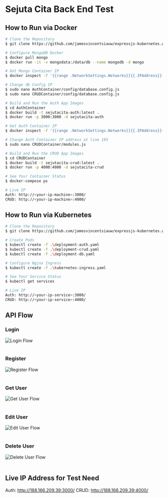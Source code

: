 # Sejuta Cita Back End Test

## How to Run via Docker
``` bash
# Clone the Repository
$ git clone https://github.com/jamesvincentsiauw/expressjs-kubernetes.git

# Configure MongoDB Docker
$ docker pull mongo
$ docker run -it -v mongodata:/data/db --name mongodb -d mongo

# Get Mongo Container IP
$ docker inspect -f '{{range .NetworkSettings.Networks}}{{.IPAddress}}{{end}}' <mongo-container-id>

# Change db Config IP
$ sudo nano AuthContainer/config/database.config.js
$ sudo nano CRUDContainer/config/database.config.js

# Build and Run the Auth App Images
$ cd AuthContainer
$ docker build -t sejutacita-auth:latest .
$ docker run -p 3000:3000 -d sejutacita-auth

# Get Auth Container IP
$ docker inspect -f '{{range .NetworkSettings.Networks}}{{.IPAddress}}{{end}}' <auth-container-id>

# Change Auth Container IP address at line 195
$ sudo nano CRUDContainer/modules.js

# Build and Run the CRUD App Images
$ cd CRUDContainer
$ docker build -t sejutacita-crud:latest .
$ docker run -p 4000:4000 -d sejutacita-crud

# See Your Container Status
$ docker-compose ps

# Live IP
Auth: http://<your-ip-machine>:3000/
CRUD: http://<your-ip-machine>:4000/
```
## How to Run via Kubernetes
``` bash
# Clone the Repository
$ git clone https://github.com/jamesvincentsiauw/expressjs-kubernetes.git

# Create Pods
$ kubectl create -f .\deployment-auth.yaml
$ kubectl create -f .\deployment-crud.yaml
$ kubectl create -f .\deployment-db.yaml

# Configure Nginx Ingress
$ kubectl create -f .\kubernetes-ingress.yaml

# See Your Service Status
$ kubectl get services

# Live IP
Auth: http://<your-ip-service>:3000/
CRUD: http://<your-ip-service>:4000/
```

## API Flow
### Login 
![Login Flow](/Documents/login_scheme.png "Login Flow")
<br><br>

### Register
![Register Flow](/Documents/register_scheme.png "Register Flow")
<br><br>

### Get User
![Get User Flow](/Documents/get_scheme.png "Get User Flow")
<br><br>

### Edit User
![Edit User Flow](/Documents/edit_scheme.png "Edit User Flow")
<br><br>

### Delete User
![Delete User Flow](/Documents/delete_scheme.png "Delete User Flow")
<br><br>

## Live IP Address for Test Need
Auth: http://188.166.209.39:3000/
CRUD: http://188.166.209.39:4000/